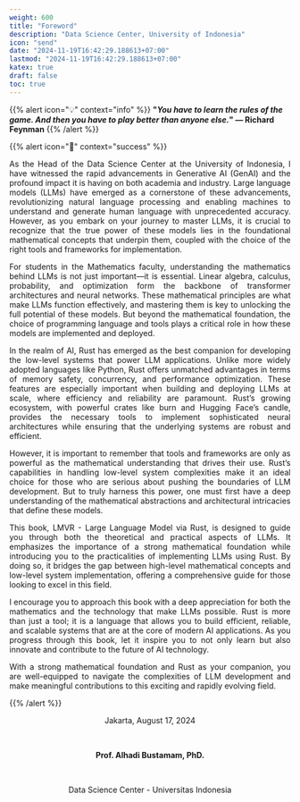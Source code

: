 ```yaml
---
weight: 600
title: "Foreword"
description: "Data Science Center, University of Indonesia"
icon: "send"
date: "2024-11-19T16:42:29.188613+07:00"
lastmod: "2024-11-19T16:42:29.188613+07:00"
katex: true
draft: false
toc: true
---
```


{{% alert icon="💡" context="info" %}}
<strong>"<em>You have to learn the rules of the game. And then you have to play better than anyone else.</em>" — Richard Feynman</strong>
{{% /alert %}}

{{% alert icon="📖" context="success" %}}
<p style="text-align: justify;">
As the Head of the Data Science Center at the University of Indonesia, I have witnessed the rapid advancements in Generative AI (GenAI) and the profound impact it is having on both academia and industry. Large language models (LLMs) have emerged as a cornerstone of these advancements, revolutionizing natural language processing and enabling machines to understand and generate human language with unprecedented accuracy. However, as you embark on your journey to master LLMs, it is crucial to recognize that the true power of these models lies in the foundational mathematical concepts that underpin them, coupled with the choice of the right tools and frameworks for implementation.
</p>

<p style="text-align: justify;">
For students in the Mathematics faculty, understanding the mathematics behind LLMs is not just important—it is essential. Linear algebra, calculus, probability, and optimization form the backbone of transformer architectures and neural networks. These mathematical principles are what make LLMs function effectively, and mastering them is key to unlocking the full potential of these models. But beyond the mathematical foundation, the choice of programming language and tools plays a critical role in how these models are implemented and deployed.
</p>

<p style="text-align: justify;">
In the realm of AI, Rust has emerged as the best companion for developing the low-level systems that power LLM applications. Unlike more widely adopted languages like Python, Rust offers unmatched advantages in terms of memory safety, concurrency, and performance optimization. These features are especially important when building and deploying LLMs at scale, where efficiency and reliability are paramount. Rust’s growing ecosystem, with powerful crates like burn and Hugging Face’s candle, provides the necessary tools to implement sophisticated neural architectures while ensuring that the underlying systems are robust and efficient.
</p>

<p style="text-align: justify;">
However, it is important to remember that tools and frameworks are only as powerful as the mathematical understanding that drives their use. Rust’s capabilities in handling low-level system complexities make it an ideal choice for those who are serious about pushing the boundaries of LLM development. But to truly harness this power, one must first have a deep understanding of the mathematical abstractions and architectural intricacies that define these models.
</p>

<p style="text-align: justify;">
This book, LMVR - Large Language Model via Rust, is designed to guide you through both the theoretical and practical aspects of LLMs. It emphasizes the importance of a strong mathematical foundation while introducing you to the practicalities of implementing LLMs using Rust. By doing so, it bridges the gap between high-level mathematical concepts and low-level system implementation, offering a comprehensive guide for those looking to excel in this field.
</p>

<p style="text-align: justify;">
I encourage you to approach this book with a deep appreciation for both the mathematics and the technology that make LLMs possible. Rust is more than just a tool; it is a language that allows you to build efficient, reliable, and scalable systems that are at the core of modern AI applications. As you progress through this book, let it inspire you to not only learn but also innovate and contribute to the future of AI technology.
</p>

<p style="text-align: justify;">
With a strong mathematical foundation and Rust as your companion, you are well-equipped to navigate the complexities of LLM development and make meaningful contributions to this exciting and rapidly evolving field.
</p>
{{% /alert %}}

<center>

Jakarta, August 17, 2024

&nbsp;

<strong>Prof. Alhadi Bustamam, PhD.</strong>

<br>

Data Science Center - Universitas Indonesia

</center>
